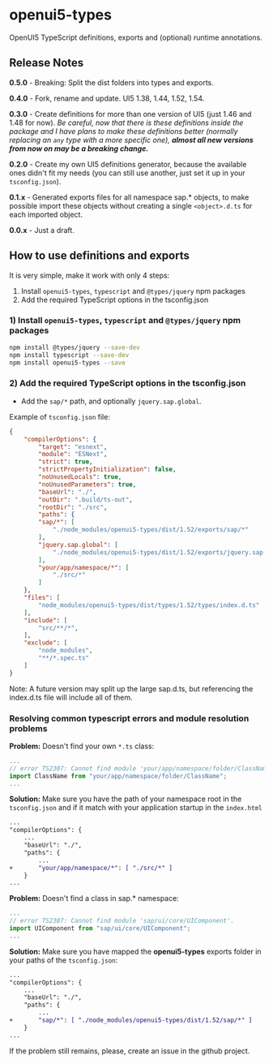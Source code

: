 # openui5-types

OpenUI5 TypeScript definitions, exports and (optional) runtime annotations.

## Release Notes

**0.5.0** - Breaking: Split the dist folders into types and exports.

**0.4.0** - Fork, rename and update. UI5 1.38, 1.44, 1.52, 1.54.

**0.3.0** - Create definitions for more than one version of UI5 (just 1.46 and 1.48 for now). *Be careful, now that there is these definitions inside the package and I have plans to make these definitions better (normally replacing an `any` type with a more specific one), **almost all new versions from now on may be a breaking change.***

**0.2.0** - Create my own UI5 definitions generator, because the available ones didn't fit my needs (you can still use another, just set it up in your `tsconfig.json`).

**0.1.x** - Generated exports files for all namespace sap.* objects, to make possible import these objects without creating a single `<object>.d.ts` for each imported object.

**0.0.x** - Just a draft.

## How to use definitions and exports

It is very simple, make it work with only 4 steps:

1. Install `openui5-types`, `typescript` and `@types/jquery` npm packages
2. Add the required TypeScript options in the tsconfig.json

### 1) Install `openui5-types`, `typescript` and `@types/jquery` npm packages

```sh
npm install @types/jquery --save-dev
npm install typescript --save-dev
npm install openui5-types --save
```

### 2) Add the required TypeScript options in the tsconfig.json

* Add the `sap/*` path, and optionally `jquery.sap.global`.

Example of `tsconfig.json` file:

```json
{
    "compilerOptions": {
        "target": "esnext",
        "module": "ESNext",
        "strict": true,
        "strictPropertyInitialization": false,
        "noUnusedLocals": true,
        "noUnusedParameters": true,
        "baseUrl": "./",
        "outDir": ".build/ts-out",
        "rootDir": "./src",
        "paths": {
        "sap/*": [
            "./node_modules/openui5-types/dist/1.52/exports/sap/*"
        ],
        "jquery.sap.global": [
            "./node_modules/openui5-types/dist/1.52/exports/jquery.sap.global.d.ts"
        ],
        "your/app/namespace/*": [
            "./src/*"
        ]
    },
    "files": [
        "node_modules/openui5-types/dist/types/1.52/types/index.d.ts"
    ],
    "include": [
        "src/**/*",
    ],
    "exclude": [
        "node_modules",
        "**/*.spec.ts"
    ]
}
```

Note: A future version may split up the large sap.d.ts, but referencing the index.d.ts file will include all of them.

### Resolving common typescript errors and module resolution problems

**Problem:** Doesn't find your own `*.ts` class:

```typescript
...
// error TS2307: Cannot find module 'your/app/namespace/folder/ClassName'.
import ClassName from "your/app/namespace/folder/ClassName";
...
```

**Solution:** Make sure you have the path of your namespace root in the `tsconfig.json` and if it match with your application startup in the `index.html`

```diff
...
"compilerOptions": {
    ...
    "baseUrl": "./",
    "paths": {
        ...
+       "your/app/namespace/*": [ "./src/*" ]
    }
...
```

**Problem:** Doesn't find a class in sap.* namespace:

```typescript
...
// error TS2307: Cannot find module 'sap/ui/core/UIComponent'.
import UIComponent from "sap/ui/core/UIComponent";
...
```

**Solution:** Make sure you have mapped the **openui5-types** exports folder in your paths of the `tsconfig.json`:

```diff
...
"compilerOptions": {
    ...
    "baseUrl": "./",
    "paths": {
        ...
+       "sap/*": [ "./node_modules/openui5-types/dist/1.52/sap/*" ]
    }
...
```

If the problem still remains, please, create an issue in the github project.
